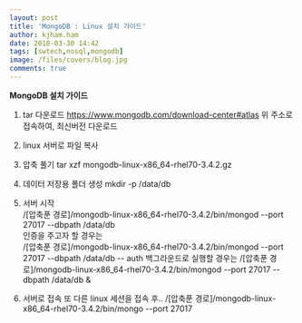```yaml
---
layout: post
title: 'MongoDB : Linux 설치 가이드'
author: kjham.ham
date: 2018-03-30 14:42
tags: [swtech,nosql,mongodb]
image: /files/covers/blog.jpg
comments: true
---
```


**MongoDB 설치 가이드**

1. tar 다운로드
https://www.mongodb.com/download-center#atlas
위 주소로 접속하여, 최신버전 다운로드

2. linux 서버로 파일 복사

3. 압축 풀기
tar xzf mongodb-linux-x86_64-rhel70-3.4.2.gz

4. 데이터 저장용 폴더 생성
mkdir -p /data/db

5. 서버 시작  
/[압축푼 경로]/mongodb-linux-x86_64-rhel70-3.4.2/bin/mongod --port 27017 --dbpath /data/db  
인증을 주고자 할 경우는  
/[압축푼 경로]/mongodb-linux-x86_64-rhel70-3.4.2/bin/mongod --port 27017 --dbpath /data/db -- auth
백그라운드로 실행할 경우는
/[압축푼 경로]/mongodb-linux-x86_64-rhel70-3.4.2/bin/mongod --port 27017 --dbpath /data/db & 

6. 서버로 접속
또 다른 linux 세션을 접속 후..
/[압축푼 경로]/mongodb-linux-x86_64-rhel70-3.4.2/bin/mongo --port 27017